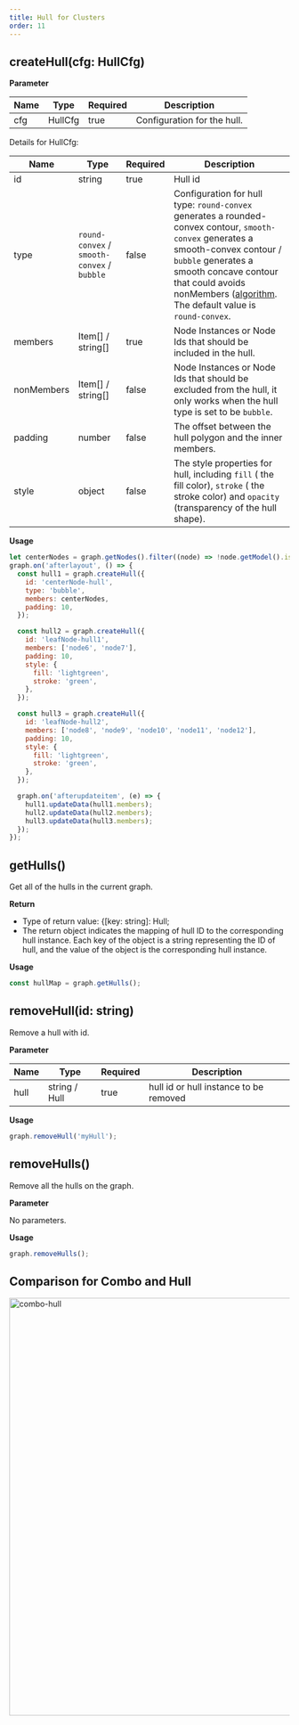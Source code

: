```yaml
---
title: Hull for Clusters
order: 11
---
```


## createHull(cfg: HullCfg)

**Parameter**

| Name | Type    | Required | Description                 |
| ---- | ------- | -------- | --------------------------- |
| cfg  | HullCfg | true     | Configuration for the hull. |

Details for HullCfg:

| Name | Type | Required | Description |
| --- | --- | --- | --- |
| id | string | true | Hull id |
| type | `round-convex` / `smooth-convex` / `bubble` | false | Configuration for hull type: `round-convex` generates a rounded-convex contour, `smooth-convex` generates a smooth-convex contour / `bubble` generates a smooth concave contour that could avoids nonMembers ([algorithm](http://vialab.science.uoit.ca/portfolio/bubblesets). The default value is `round-convex`. |
| members | Item[] / string[] | true | Node Instances or Node Ids that should be included in the hull. |
| nonMembers | Item[] / string[] | false | Node Instances or Node Ids that should be excluded from the hull, it only works when the hull type is set to be `bubble`. |
| padding | number | false | The offset between the hull polygon and the inner members. |
| style | object | false | The style properties for hull, including `fill` ( the fill color), `stroke` ( the stroke color) and `opacity` (transparency of the hull shape). |

**Usage**

```javascript
let centerNodes = graph.getNodes().filter((node) => !node.getModel().isLeaf);
graph.on('afterlayout', () => {
  const hull1 = graph.createHull({
    id: 'centerNode-hull',
    type: 'bubble',
    members: centerNodes,
    padding: 10,
  });

  const hull2 = graph.createHull({
    id: 'leafNode-hull1',
    members: ['node6', 'node7'],
    padding: 10,
    style: {
      fill: 'lightgreen',
      stroke: 'green',
    },
  });

  const hull3 = graph.createHull({
    id: 'leafNode-hull2',
    members: ['node8', 'node9', 'node10', 'node11', 'node12'],
    padding: 10,
    style: {
      fill: 'lightgreen',
      stroke: 'green',
    },
  });

  graph.on('afterupdateitem', (e) => {
    hull1.updateData(hull1.members);
    hull2.updateData(hull2.members);
    hull3.updateData(hull3.members);
  });
});
```

## getHulls()

Get all of the hulls in the current graph.

**Return**

- Type of return value: {[key: string]: Hull;
- The return object indicates the mapping of hull ID to the corresponding hull instance. Each key of the object is a string representing the ID of hull, and the value of the object is the corresponding hull instance.

**Usage**

```javascript
const hullMap = graph.getHulls();
```

## removeHull(id: string)

Remove a hull with id.

**Parameter**

| Name | Type          | Required | Description                            |
| ---- | ------------- | -------- | -------------------------------------- |
| hull | string / Hull | true     | hull id or hull instance to be removed |

**Usage**

```javascript
graph.removeHull('myHull');
```

## removeHulls()

Remove all the hulls on the graph.

**Parameter**

No parameters.

**Usage**

```javascript
graph.removeHulls();
```

## Comparison for Combo and Hull

<img src='https://gw.alipayobjects.com/mdn/rms_f8c6a0/afts/img/A*mD9LQamLud8AAAAAAAAAAAAAARQnAQ' alt='combo-hull' width='750'/>